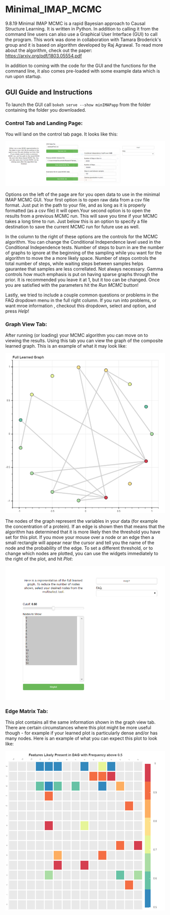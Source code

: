 # Minimal_IMAP_MCMC

9.8.19
Minimal IMAP MCMC is a rapid Bayesian approach to Causal Structure Learning.  It is written in Python. In addition to calling it from the command line users can also use a Graphical User Interface (GUI) to call the program.
This work was done in collaboration with Tamara Broderick's group and it is based on algorithm developed by Raj Agrawal.  To read more about the algorithm, check out the paper: <https://arxiv.org/pdf/1803.05554.pdf>

In addition to coming with the code for the GUI and the functions for the command line, it also comes pre-loaded with some example data which is run upon startup. 


## GUI Guide and Instructions

To launch the GUI call `bokeh serve --show minIMAPapp` from the folder containing the folder you downloaded.  

### Control Tab and Landing Page:

You will land on the control tab page. It looks like this:

![alt text][con_tab]

Options on the left of the page are for you open data to use in the minimal IMAP MCMC GUI.  Your first option is to open raw data from a csv file format.  Just put in the path to your file, and as long as it is properly formatted (as a csv file) it will open.Your second option is to open the results from a previous MCMC run.  This will save you time if your MCMC takes a long time to run. Just below this is an option to specify a file destination to save the current MCMC run for future use as well. 

In the column to the right of these options are the controls for the MCMC algorithm.  You can change the Conditional Independence lavel used in the Conditional Independence tests.  Number of steps to burn in are the number of graphs to ignore at the beginning of the sampling while you want for the algorithm to move the a more likely space. Number of steps controls the total number of steps, while waiting steps between samples helps gaurantee that samples are less correllated.  Not always necessary.  Gamma controls how much emphasis is put on having sparse graphs through the prior.  It is recommended you leave it at 1, but it too can be changed.  Once you are satisfied with the parameters hit the *Run MCMC* button!

Lastly, we tried to include a couple common questions or problems in the FAQ dropdown menu in the full right column.  If you run into problems, or want mroe information , checkout this dropdown, select and option, and press *Help*!

### Graph View Tab:

After running (or loading) your MCMC algorithm you can move on to viewing the results.  Using this tab you can view the graph of the composite learned graph.  This is an example of what it may look like:

![alt text][graph_plot]

The nodes of the graph represent the variables in your data (for example the concentration of a protein).  If an edge is shown then that means that the algorithm has determined that it is more likely then the threshold you have set for this plot.  If you move your mouse over a node or an edge then a small rectangle will appear near the cursor and tell you the name of the node and the probability of the edge. To set a different threshold, or to change which nodes are plotted, you can use the widgets immediately to the right of the plot, and hit *Plot*:

![alt text][full_wid]

### Edge Matrix Tab:

This plot contains all the same information shown in the graph view tab.  There are certain circumstances where this plot might be more useful though - for example if your learned plot is particularly dense and/or has many nodes. Here is an example of what you can expect this plot to look like:

![alt text][edge_plot] 

[con_tab]: Images/control_tab.PNG "Control Tab for MCMC"
[graph_plot]: Images/graph_view_plot.png "Graph View Plot Example"
[full_wid]: Images/full_widgets.PNG "Controls for the Graph View Plot"
[edge_plot]: Images/edge_mat_plot.png "Edge Matrix View Example"